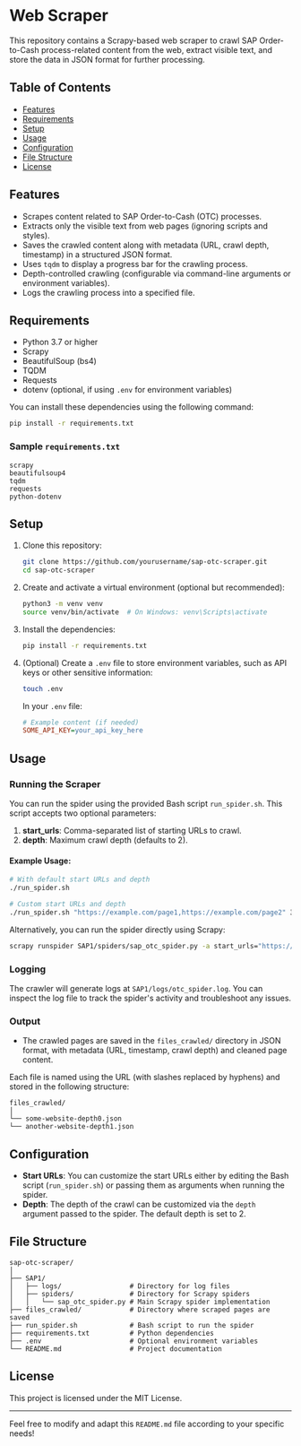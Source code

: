 # Web Scraper

This repository contains a Scrapy-based web scraper to crawl SAP Order-to-Cash process-related content from the web, extract visible text, and store the data in JSON format for further processing.

## Table of Contents

- [Features](#features)
- [Requirements](#requirements)
- [Setup](#setup)
- [Usage](#usage)
- [Configuration](#configuration)
- [File Structure](#file-structure)
- [License](#license)

## Features

- Scrapes content related to SAP Order-to-Cash (OTC) processes.
- Extracts only the visible text from web pages (ignoring scripts and styles).
- Saves the crawled content along with metadata (URL, crawl depth, timestamp) in a structured JSON format.
- Uses `tqdm` to display a progress bar for the crawling process.
- Depth-controlled crawling (configurable via command-line arguments or environment variables).
- Logs the crawling process into a specified file.

## Requirements

- Python 3.7 or higher
- Scrapy
- BeautifulSoup (bs4)
- TQDM
- Requests
- dotenv (optional, if using `.env` for environment variables)

You can install these dependencies using the following command:

```bash
pip install -r requirements.txt
```

### Sample `requirements.txt`

```plaintext
scrapy
beautifulsoup4
tqdm
requests
python-dotenv
```

## Setup

1. Clone this repository:

   ```bash
   git clone https://github.com/yourusername/sap-otc-scraper.git
   cd sap-otc-scraper
   ```

2. Create and activate a virtual environment (optional but recommended):

   ```bash
   python3 -m venv venv
   source venv/bin/activate  # On Windows: venv\Scripts\activate
   ```

3. Install the dependencies:

   ```bash
   pip install -r requirements.txt
   ```

4. (Optional) Create a `.env` file to store environment variables, such as API keys or other sensitive information:

   ```bash
   touch .env
   ```

   In your `.env` file:

   ```ini
   # Example content (if needed)
   SOME_API_KEY=your_api_key_here
   ```

## Usage

### Running the Scraper

You can run the spider using the provided Bash script `run_spider.sh`. This script accepts two optional parameters:

1. **start_urls**: Comma-separated list of starting URLs to crawl.
2. **depth**: Maximum crawl depth (defaults to 2).

#### Example Usage:

```bash
# With default start URLs and depth
./run_spider.sh

# Custom start URLs and depth
./run_spider.sh "https://example.com/page1,https://example.com/page2" 3
```

Alternatively, you can run the spider directly using Scrapy:

```bash
scrapy runspider SAP1/spiders/sap_otc_spider.py -a start_urls="https://example.com" -a depth=2 -s LOG_FILE=SAP1/logs/otc_spider.log
```

### Logging

The crawler will generate logs at `SAP1/logs/otc_spider.log`. You can inspect the log file to track the spider's activity and troubleshoot any issues.

### Output

- The crawled pages are saved in the `files_crawled/` directory in JSON format, with metadata (URL, timestamp, crawl depth) and cleaned page content.

Each file is named using the URL (with slashes replaced by hyphens) and stored in the following structure:

```plaintext
files_crawled/
│
└── some-website-depth0.json
└── another-website-depth1.json
```

## Configuration

- **Start URLs**: You can customize the start URLs either by editing the Bash script (`run_spider.sh`) or passing them as arguments when running the spider.
- **Depth**: The depth of the crawl can be customized via the `depth` argument passed to the spider. The default depth is set to 2.

## File Structure

```plaintext
sap-otc-scraper/
│
├── SAP1/
│   ├── logs/                 # Directory for log files
│   ├── spiders/              # Directory for Scrapy spiders
│   │   └── sap_otc_spider.py # Main Scrapy spider implementation
├── files_crawled/            # Directory where scraped pages are saved
├── run_spider.sh             # Bash script to run the spider
├── requirements.txt          # Python dependencies
├── .env                      # Optional environment variables
└── README.md                 # Project documentation
```

## License

This project is licensed under the MIT License.

---

Feel free to modify and adapt this `README.md` file according to your specific needs!

